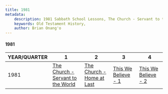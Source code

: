```yaml
---
title: 1981
metadata:
    description: 1981 Sabbath School Lessons, The Church - Servant to the World, The Church - Home at Last, This We Believe - 1, This We Believe - 2
    keywords: Old Testament History,
    author: Brian Onang'o
---
```


#### 1981

YEAR/QUARTER |   1  | 2| 3| 4
-------------|------------|---|--|---
1981   |  [The Church - Servant to the World](/1981-1990/1981/quarter1) | [The Church - Home at Last](/1981-1990/1981/quarter2) | [This We Believe - 1](/1981-1990/1981/quarter3) | [This We Believe - 2](/1981-1990/1981/quarter4) |
 